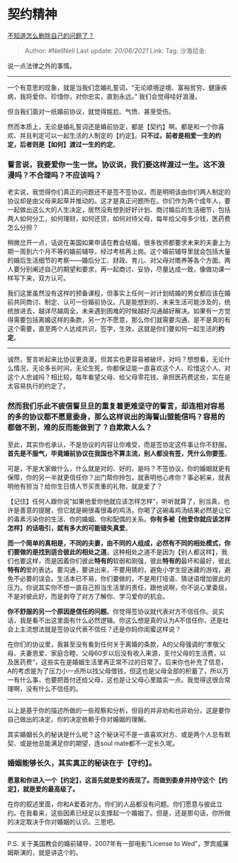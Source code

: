 # 契约精神
[不知道怎么删除自己的问题了？](https://www.zhihu.com/question/315585515/answer/625609860)

> Author: #NellNell
> Last update: *20/08/2021*
> Link:
> Tag:
> 沙海拾金:

说一点法律之外的事情。

---

一个有意思的现象，就是当我们念婚礼誓词，“无论顺境逆境、富裕贫穷、健康疾病，我将爱你、珍惜你，对你忠实，直到永远。” 我们会觉得哇好浪漫。

但当我们面对一纸婚前协议，就觉得尴尬、气愤、甚至受伤。

然而本质上，无论是婚礼誓词还是婚前协定，都是【契约】啊。都是和一个你喜欢、并且判定可以一起生活的人制定的【约定】。**只不过，前者是相爱一生的约定，后者则是【如何】渡过一生的约定**。

### 誓言说，我要爱你一生一世。协议说，我们要这样渡过一生。这不浪漫吗？不合理吗？不应该吗？

老实说，我觉得你们真正的问题还不是签不签协议，而是明明该由你们两人制定的协议却是由父母来起草并推动的。这才是真正问题所在。你们作为两个成年人，要一起做出这么大的人生决定，居然没有想到好好计划、商讨婚后的生活细节，包括两人如何分工，如何理财，如何还贷，如何对待父母，每年给父母多少钱，医药费怎么分担？

稍微岔开一点，话说在美国如果申请在教会结婚，很多牧师都要求未来的夫妻上为期一周到六个月不等的婚前辅导，经过考核再上岗。这个婚前辅导里就会包括大量的婚后生活细节的考察——婚后分工、财政、育儿、对父母对赡养等各个方面。两人要分别阐述自己的期望和要求，再一起商讨、妥协，尽量达成一致，像做功课一样写下来，双方认可。

我们这里虽然没有这样的预备课程，但事实上任何一对计划结婚的男女都应该在婚前共同商讨、制定、认可一份婚前协议。凡是能想到的、未来生活可能涉及的，统统放进去，越详尽越周全，未来遇到困难的时候越好沟通越好解决。如果有一方觉得需要包括离婚这样的条款，另一方不愿意，那么你们就需要沟通，是不是真的有这个需要，直至两个人达成共识，签字，生效，这就是你们要如何一起生活的**约定**。

---

诚然，誓言听起来比协议更浪漫，但其实也更容易被破坏，对吗？想想看，无论什么情况，无论多长时间，无论生死，你都保证能一直喜欢这个人、珍惜这个人、对这个人忠诚吗？相比较，每年看望父母、给父母零花钱、承担医药费这些，实在是太容易执行的约定了。

### **然而我们乐此不疲信誓旦旦的重复着更难坚守的誓言，却连相对容易的多的协议都不愿意委身，那么这样说出的海誓山盟能信吗？容易的都做不到，难的反而能做到了？自欺欺人么？**

至此，其实你也承认，不是协议的内容让你难受，而是签协定这件事让你不舒服。**首先是不服气，毕竟婚前协议在我国也不算主流，别人都没有签，凭什么你要签**。

可是，不是大家做什么，什么就是对的、好的，是吗？不签协议，你的婚姻就更有保障，你的另一半就更信任你？出门帮你拎包，就表明他心疼你？事必躬亲，就表明他有担当？给你生日情人节买贵重的礼物，就是爱了？

【记住】任何人跟你说“如果他爱你他就应该怎样怎样”，听听就算了，别当真，也许是善意的提醒，但它就是碗很毒很毒的鸡汤，你喝了这碗毒鸡汤结果必然是让它的毒素污染你的生活、你的婚姻、你和配偶的关系。**你有多被【他爱你就应该怎样怎样】的话吸引，就有多大的可能错失真爱**。

**而一个简单的真相是，不同的夫妻，由不同的人组成，必然有不同的相处模式，你们要做的是找到适合彼此的相处之道**。这种相处之道不是因为【别人都这样】，我们也要这样，而是因着你们彼此**特有的**软弱和刚强，彼此**特有的**最坏和最好，彼此**特有的**爱的表达。要沟通，要讲出来，不要用猜的，避免小学生捉迷藏的游戏，避免不必要的误会。生活本已不易，你们要做的，不是用打哑语、猜谜语增加彼此的压力。你说其实你不想一直自己担当生活里的责任，跟他说啊，你不说心里委屈，不是对彼此好，而是剥夺了对方了解你、学习爱你的机会。

**你不舒服的另一个原因是信任的问题**。你觉得签协议就代表对方不信任你。说实话，我是看不出这里面有什么必然逻辑。你这么想是真的认为A不信任你，还是社会上主流想法就是签协议代表不信任？还是你妈你闺蜜这样说？

在你们的协议里，我甚至没有看到任何关于离婚的条款，A的父母强调的“孝敬父母、夫妻恩爱、家庭合睦、父母60岁以后没有收入来源，支付父母的生活费，以及医药费”，这些实在是婚姻生活里再正常不过的日常了。后来你也补充了信息，A的考虑是为了压力小一点所以找父母借钱，但这也是父母全部的积蓄了，所以万一有什么事，也要把首付还给父母，这也是让父母心里踏实一点。我觉得这很合常理啊，没有什么不信任的。

---

以上是基于你的描述所做的一些观察和分析，但目的并非劝和也非劝分。这是要你自己做出的决定。你的决定依赖于你对婚姻的理解。

其实婚姻长久的秘诀是什么呢？这个秘诀可不是一直喜欢对方、或是两个人总有默契、或是他总能满足你的期望，连soul mate都不一定长久呢。

### **婚姻能够长久，其实真正的秘诀在于【守约】**。

**愿意和你进入一个【约定】，这首先就是爱的表现了。而做到委身并持守这个【约定】，就是爱的最高级了。**

在你的叙述里面，你和A爱着对方。你们的人品都没有问题。你们愿意与彼此立约。在我看来，这些因素已经足以支撑起一个婚姻了。但是，还是那句话，你所做的决定取决于你对婚姻的认识。三思吧。

---

P.S. 关于美国教会的婚前辅导，2007年有一部电影“License to Wed”，罗宾威廉姆斯演的，就是讲这个的。
